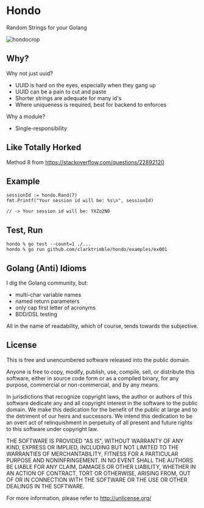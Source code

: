 
# Hondo

Random Strings for your Golang

![hondocrop](https://github.com/clarktrimble/hondo/assets/5055161/fc7517bd-7124-4c83-b36e-23863716fdf3)

## Why?

Why not just uuid?

 - UUID is hard on the eyes, especially when they gang up
 - UUID can be a pain to cut and paste
 - Shorter strings are adequate for many id's
 - Where uniqueness is required, best for backend to enforces

Why a module?

 -  Single-responsibility

## Like Totally Horked

Method 8 from https://stackoverflow.com/questions/22892120

## Example

    sessionId := hondo.Rand(7)
    fmt.Printf("Your session id will be: %s\n", sessionId)

    // -> Your session id will be: YXZo2N0

## Test, Run

    hondo % go test --count=1 ./...
    hondo % go run github.com/clarktrimble/hondo/examples/ex001

## Golang (Anti) Idioms

I dig the Golang community, but:

  - multi-char variable names
  - named return parameters
  - only cap first letter of acronyms
  - BDD/DSL testing

All in the name of readability, which of course, tends towards the subjective.

## License

This is free and unencumbered software released into the public domain.

Anyone is free to copy, modify, publish, use, compile, sell, or
distribute this software, either in source code form or as a compiled
binary, for any purpose, commercial or non-commercial, and by any
means.

In jurisdictions that recognize copyright laws, the author or authors
of this software dedicate any and all copyright interest in the
software to the public domain. We make this dedication for the benefit
of the public at large and to the detriment of our heirs and
successors. We intend this dedication to be an overt act of
relinquishment in perpetuity of all present and future rights to this
software under copyright law.

THE SOFTWARE IS PROVIDED "AS IS", WITHOUT WARRANTY OF ANY KIND,
EXPRESS OR IMPLIED, INCLUDING BUT NOT LIMITED TO THE WARRANTIES OF
MERCHANTABILITY, FITNESS FOR A PARTICULAR PURPOSE AND NONINFRINGEMENT.
IN NO EVENT SHALL THE AUTHORS BE LIABLE FOR ANY CLAIM, DAMAGES OR
OTHER LIABILITY, WHETHER IN AN ACTION OF CONTRACT, TORT OR OTHERWISE,
ARISING FROM, OUT OF OR IN CONNECTION WITH THE SOFTWARE OR THE USE OR
OTHER DEALINGS IN THE SOFTWARE.

For more information, please refer to <http://unlicense.org/>

